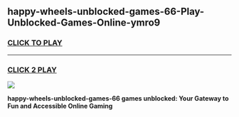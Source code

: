 
## happy-wheels-unblocked-games-66-Play-Unblocked-Games-Online-ymro9
<h3>
<a href="https://premium76.site?title=happy-wheels-unblocked-games-66&ref=25A">CLICK TO PLAY</a></h3>
<hr>

<h3>
<a href="https://premium76.site?title=happy-wheels-unblocked-games-66&ref=25A">CLICK 2 PLAY</a>
  
</h3>

<a href="https://premium76.site?title=happy-wheels-unblocked-games-66&ref=25A"><img src="https://clearcache.store/games.png"></a>


**happy-wheels-unblocked-games-66 games unblocked: Your Gateway to Fun and Accessible Online Gaming**

